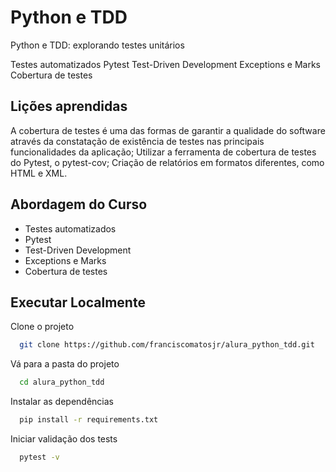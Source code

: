 
# Python e TDD

Python e TDD: explorando testes unitários


Testes automatizados
Pytest
Test-Driven Development
Exceptions e Marks
Cobertura de testes
## Lições aprendidas

A cobertura de testes é uma das formas de garantir a qualidade do software através da constatação de existência de testes nas principais funcionalidades da aplicação;
Utilizar a ferramenta de cobertura de testes do Pytest, o pytest-cov;
Criação de relatórios em formatos diferentes, como HTML e XML.


## Abordagem do Curso

- Testes automatizados
- Pytest
- Test-Driven Development
- Exceptions e Marks
- Cobertura de testes


## Executar Localmente

Clone o projeto

```bash
  git clone https://github.com/franciscomatosjr/alura_python_tdd.git
```

Vá para a pasta do projeto

```bash
  cd alura_python_tdd
```

Instalar as dependências

```bash  
  pip install -r requirements.txt
```

Iniciar validação dos tests

```bash
  pytest -v
```

